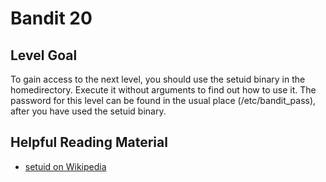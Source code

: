 <html>
<h1>Bandit 20</h1>

<h2 id="level-goal">Level Goal</h2>
<p>To gain access to the next level, you should use the setuid binary
in the homedirectory. Execute it without arguments to find out how
to use it. The password for this level can be found in the usual
place (/etc/bandit_pass), after you have used the setuid binary.</p>

<h2 id="helpful-reading-material">Helpful Reading Material</h2>
<ul>
  <li><a href="https://en.wikipedia.org/wiki/Setuid">setuid on Wikipedia</a></li>
</ul>


</html>